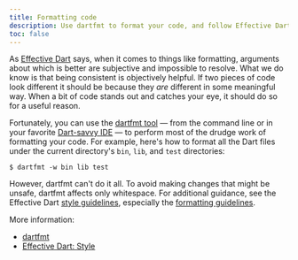 ```yaml
---
title: Formatting code
description: Use dartfmt to format your code, and follow Effective Dart guidelines for what dartfmt doesn't cover.
toc: false
---
```


As [Effective Dart][] says, when it comes to things like formatting,
arguments about which is better are subjective and impossible to resolve.
What we do know is that being consistent is objectively helpful.
If two pieces of code look different it should be because
they _are_ different in some meaningful way.
When a bit of code stands out and catches your eye, it should do so for a useful reason.

Fortunately, you can use the [dartfmt tool][dartfmt] —
from the command line or in your favorite [Dart-savvy IDE][ide] —
to perform most of the drudge work of formatting your code.
For example, here's how to format all the Dart files
under the current directory's `bin`, `lib`, and `test` directories:

```terminal
$ dartfmt -w bin lib test
```

However, dartfmt can't do it all.
To avoid making changes that might be unsafe, dartfmt affects only whitespace.
For additional guidance, see the Effective Dart
[style guidelines][], especially the [formatting guidelines][]. 

More information:

* [dartfmt][dartfmt]
* [Effective Dart: Style][style guidelines]

[dartfmt]: /tools/dartfmt
[Effective Dart]: /guides/language/effective-dart
[formatting guidelines]: /guides/language/effective-dart/style#formatting
[ide]: /tools/#ides-and-editors
[style guidelines]: /guides/language/effective-dart/style
